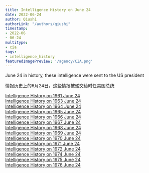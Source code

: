 ```yaml
---
title: Intelligence History on June 24
date: 2022-06-24
author: Qiushi 
authorLink: "/authors/qiushi"
timestamp: 
- 2022-06
- 06-24
multitype: 
- cia
tags: 
- intelligence_history
featuredImagePreview: '/agency/CIA.png'
---
```



June 24 in history, these intelligence were sent to the US president

情报历史上的6月24日，这些情报被递交给时任美国总统

<!--more-->







[Intelligence History on 1961 June 24](/dailybrief/1961-06-24)   
[Intelligence History on 1963 June 24](/dailybrief/1963-06-24)   
[Intelligence History on 1964 June 24](/dailybrief/1964-06-24)   
[Intelligence History on 1965 June 24](/dailybrief/1965-06-24)   
[Intelligence History on 1966 June 24](/dailybrief/1966-06-24)   
[Intelligence History on 1967 June 24](/dailybrief/1967-06-24)   
[Intelligence History on 1968 June 24](/dailybrief/1968-06-24)   
[Intelligence History on 1969 June 24](/dailybrief/1969-06-24)   
[Intelligence History on 1970 June 24](/dailybrief/1970-06-24)   
[Intelligence History on 1971 June 24](/dailybrief/1971-06-24)   
[Intelligence History on 1972 June 24](/dailybrief/1972-06-24)   
[Intelligence History on 1974 June 24](/dailybrief/1974-06-24)   
[Intelligence History on 1975 June 24](/dailybrief/1975-06-24)   
[Intelligence History on 1976 June 24](/dailybrief/1976-06-24)   
